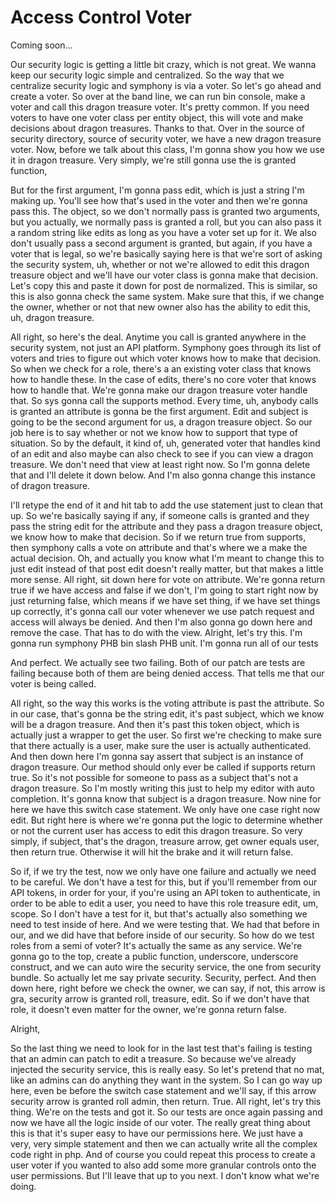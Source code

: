 # Access Control Voter

Coming soon...

Our security logic is getting a little bit crazy, which is not great. We wanna keep
our security logic simple and centralized. So the way that we centralize security
logic and symphony is via a voter. So let's go ahead and create a voter. So over at
the band line, we can run bin console, make a voter and call this dragon treasure
voter. It's pretty common. If you need voters to have one voter class per entity
object, this will vote and make decisions about dragon treasures. Thanks to that.
Over in the source of security directory, source of security voter, we have a new
dragon treasure voter. Now, before we talk about this class, I'm gonna show you how
we use it in dragon treasure. Very simply, we're still gonna use the is granted
function,

But for the first argument, I'm gonna pass edit, which is just a string I'm making
up. You'll see how that's used in the voter and then we're gonna pass this. The
object, so we don't normally pass is granted two arguments, but you actually, we
normally pass is granted a roll, but you can also pass it a random string like edits
as long as you have a voter set up for it. We also don't usually pass a second
argument is granted, but again, if you have a voter that is legal, so we're basically
saying here is that we're sort of asking the security system, uh, whether or not
we're allowed to edit this dragon treasure object and we'll have our voter class is
gonna make that decision. Let's copy this and paste it down for post de normalized.
This is similar, so this is also gonna check the same system. Make sure that this, if
we change the owner, whether or not that new owner also has the ability to edit this,
uh, dragon treasure.

All right, so here's the deal. Anytime you call is granted anywhere in the security
system, not just an API platform. Symphony goes through its list of voters and tries
to figure out which voter knows how to make that decision. So when we check for a
role, there's a an existing voter class that knows how to handle these. In the case
of edits, there's no core voter that knows how to handle that. We're gonna make our
dragon treasure voter handle that. So sys gonna call the supports method. Every time,
uh, anybody calls is granted an attribute is gonna be the first argument. Edit and
subject is going to be the second argument for us, a dragon treasure object. So our
job here is to say whether or not we know how to support that type of situation. So
by the default, it kind of, uh, generated voter that handles kind of an edit and also
maybe can also check to see if you can view a dragon treasure. We don't need that
view at least right now. So I'm gonna delete that and I'll delete it down below. And
I'm also gonna change this instance of dragon treasure.

I'll retype the end of it and hit tab to add the use statement just to clean that up.
So we're basically saying if any, if someone calls is granted and they pass the
string edit for the attribute and they pass a dragon treasure object, we know how to
make that decision. So if we return true from supports, then symphony calls a vote on
attribute and that's where we a make the actual decision. Oh, and actually you know
what I'm meant to change this to just edit instead of that post edit doesn't really
matter, but that makes a little more sense. All right, sit down here for vote on
attribute. We're gonna return true if we have access and false if we don't, I'm going
to start right now by just returning false, which means if we have set thing, if we
have set things up correctly, it's gonna call our voter whenever we use patch request
and access will always be denied. And then I'm also gonna go down here and remove the
case. That has to do with the view. Alright, let's try this. I'm gonna run symphony
PHB bin slash PHB unit. I'm gonna run all of our tests

And perfect. We actually see two failing. Both of our patch are tests are failing
because both of them are being denied access. That tells me that our voter is being
called.

All right, so the way this works is the voting attribute is past the attribute. So in
our case, that's gonna be the string edit, it's past subject, which we know will be a
dragon treasure. And then it's past this token object, which is actually just a
wrapper to get the user. So first we're checking to make sure that there actually is
a user, make sure the user is actually authenticated. And then down here I'm gonna
say assert that subject is an instance of dragon treasure. Our method should only
ever be called if supports return true. So it's not possible for someone to pass as a
subject that's not a dragon treasure. So I'm mostly writing this just to help my
editor with auto completion. It's gonna know that subject is a dragon treasure. Now
nine for here we have this switch case statement. We only have one case right now
edit. But right here is where we're gonna put the logic to determine whether or not
the current user has access to edit this dragon treasure. So very simply, if subject,
that's the dragon, treasure arrow, get owner equals user, then return true. Otherwise
it will hit the brake and it will return false.

So if, if we try the test, now we only have one failure and actually we need to be
careful. We don't have a test for this, but if you'll remember from our API tokens,
in order for your, if you're using an API token to authenticate, in order to be able
to edit a user, you need to have this role treasure edit, um, scope. So I don't have
a test for it, but that's actually also something we need to test inside of here. And
we were testing that. We had that before in our, and we did have that before inside
of our security. So how do we test roles from a semi of voter? It's actually the same
as any service. We're gonna go to the top, create a public function, underscore,
underscore construct, and we can auto wire the security service, the one from
security bundle. So actually let me say private security. Security, perfect. And then
down here, right before we check the owner, we can say, if not, this arrow is gra,
security arrow is granted roll, treasure, edit. So if we don't have that role, it
doesn't even matter for the owner, we're gonna return false.

Alright,

So the last thing we need to look for in the last test that's failing is testing that
an admin can patch to edit a treasure. So because we've already injected the security
service, this is really easy. So let's pretend that no mat, like an admins can do
anything they want in the system. So I can go way up here, even be before the switch
case statement and we'll say, if this arrow security arrow is granted roll admin,
then return. True. All right, let's try this thing. We're on the tests and got it. So
our tests are once again passing and now we have all the logic inside of our voter.
The really great thing about this is that it's super easy to have our permissions
here. We just have a very, very simple statement and then we can actually write all
the complex code right in php. And of course you could repeat this process to create
a user voter if you wanted to also add some more granular controls onto the user
permissions. But I'll leave that up to you next. I don't know what we're doing.

